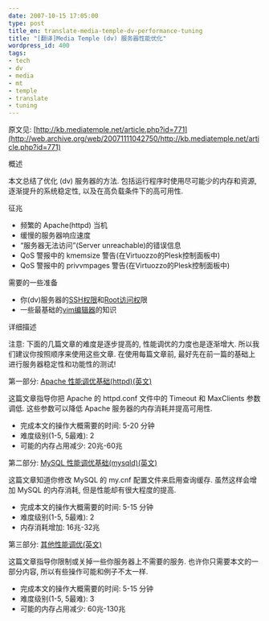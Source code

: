 ```yaml
---
date: 2007-10-15 17:05:00
type: post
title_en: translate-media-temple-dv-performance-tuning
title: "[翻译]Media Temple (dv) 服务器性能优化"
wordpress_id: 400
tags:
- tech
- dv
- media
- mt
- temple
- translate
- tuning
---
```


原文见: [http://kb.mediatemple.net/article.php?id=771](http://web.archive.org/web/20071111042750/http://kb.mediatemple.net/article.php?id=771)

概述

本文总结了优化 (dv) 服务器的方法. 包括运行程序时使用尽可能少的内存和资源, 逐渐提升的系统稳定性, 以及在高负载条件下的高可用性.

征兆
  
* 频繁的 Apache(httpd) 当机 
* 缓慢的服务器响应速度 
* “服务器无法访问”(Server unreachable)的错误信息 
* QoS 警报中的 kmemsize 警告(在Virtuozzo的Plesk控制面板中) 
* QoS 警报中的 privvmpages 警告(在Virtuozzo的Plesk控制面板中)

需要的一些准备
  
* 你(dv)服务器的[SSH权限](http://web.archive.org/web/20071111042750/http://kb.mediatemple.net/article.php?id=110)和[Root访问权](http://web.archive.org/web/20071111042750/http://kb.mediatemple.net/article.php?id=625)限 
* 一些最基础的[vim编辑器](http://web.archive.org/web/20071111042750/http://www.vim.org/)的知识

详细描述

注意: 下面的几篇文章的难度是逐步提高的, 性能调优的力度也是逐渐增大. 所以我们建议你按照顺序来使用这些文章. 在使用每篇文章前, 最好先在前一篇的基础上进行服务器稳定性和功能性的测试!

第一部分: [Apache 性能调优基础(httpd)(英文)](http://web.archive.org/web/20071111042750/http://kb.mediatemple.net/article.php?id=246)

这篇文章指导你把 Apache 的 httpd.conf 文件中的 Timeout 和 MaxClients 参数调低. 这些参数可以降低 Apache 服务器的内存消耗并提高可用性.
  
* 完成本文的操作大概需要的时间: 5-20 分钟 
* 难度级别(1-5, 5最难): 2 
* 可能的内存占用减少: 20兆-60兆

第二部分: [MySQL 性能调优基础(mysqld)(英文)](http://web.archive.org/web/20071111042750/http://kb.mediatemple.net/article.php?id=258)

这篇文章知道你修改 MySQL 的 my.cnf 配置文件来启用查询缓存. 虽然这样会增加 MySQL 的内存消耗, 但是性能却有很大程度的提高.
  
* 完成本文的操作大概需要的时间: 5-15 分钟 
* 难度级别(1-5, 5最难): 2 
* 内存消耗增加: 16兆-32兆

第三部分: [其他性能调优(英文)](http://web.archive.org/web/20071111042750/http://kb.mediatemple.net/article.php?id=770)

这篇文章指导你限制或关掉一些你服务器上不需要的服务. 也许你只需要本文的一部分内容, 所以有些操作可能和例子不太一样.
  
* 完成本文的操作大概需要的时间: 5-15 分钟 
* 难度级别(1-5, 5最难): 3 
* 可能的内存占用减少: 60兆-130兆
